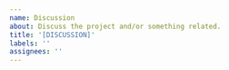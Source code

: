 ```yaml
---
name: Discussion
about: Discuss the project and/or something related.
title: '[DISCUSSION]'
labels: ''
assignees: ''
---
```


